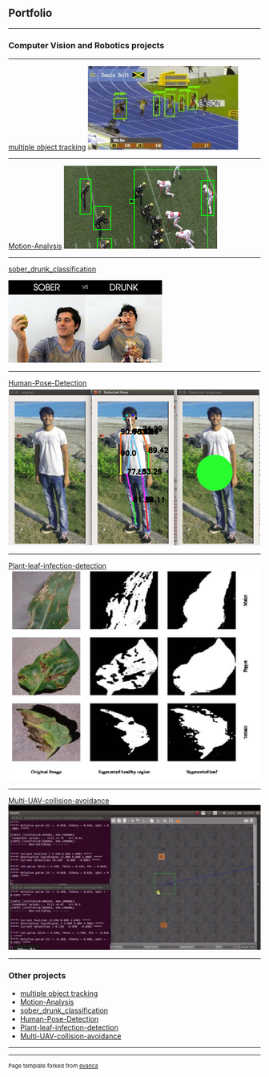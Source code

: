 ## Portfolio

---

### Computer Vision and Robotics projects

---
[ multiple object tracking](https://github.com/nik1806/multi_obj_track_multiprocess)
<img src="images/multiple.jpeg?raw=true"/>

---
[ Motion-Analysis](https://github.com/nik1806/Motion-Analysis)
<img src="images/motionanal.jpeg?raw=true"/>


---
[sober_drunk_classification](https://github.com/nik1806/sober_drunk_classification)

<img src="images/sober.jpeg?raw=true"/>


---
[Human-Pose-Detection](https://github.com/nik1806/Human-Pose-Detection)
<img src="images/pose.png?raw=true"/>

---
[Plant-leaf-infection-detection](https://github.com/nik1806/Plant-leaf-infection-detection)
<img src="images/leaf.png?raw=true"/>

---
[Multi-UAV-collision-avoidance](https://github.com/nik1806/Multi-UAV-collision-avoidance)
<img src="images/uav.png?raw=true"/>

---


### Other projects

- [ multiple object tracking](https://github.com/nik1806/multi_obj_track_multiprocess)
- [ Motion-Analysis](https://github.com/nik1806/Motion-Analysis)
- [sober_drunk_classification](https://github.com/nik1806/sober_drunk_classification)
- [Human-Pose-Detection](https://github.com/nik1806/Human-Pose-Detection)
- [Plant-leaf-infection-detection](https://github.com/nik1806/Plant-leaf-infection-detection)
- [Multi-UAV-collision-avoidance](https://github.com/nik1806/Multi-UAV-collision-avoidance)

---




---
<p style="font-size:11px">Page template forked from <a href="https://github.com/evanca/quick-portfolio">evanca</a></p>
<!-- Remove above link if you don't want to attibute -->
